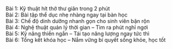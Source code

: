 Bài 1: Kỹ thuật hít thở thư giãn trong 2 phút  
Bài 2: Bài tập thể dục nhẹ nhàng ngay tại bàn học  
Bài 3: Chế độ dinh dưỡng nhanh gọn cho sinh viên bận rộn  
Bài 4: Nghệ thuật quản lý thời gian – Tìm ra phút nghỉ ngơi  
Bài 5: Kỹ năng thiền ngắn – Tái tạo năng lượng ngay tức thì  
Bài 6: Tổng kết khóa học – Nắm vững bí quyết sống khỏe, học tốt